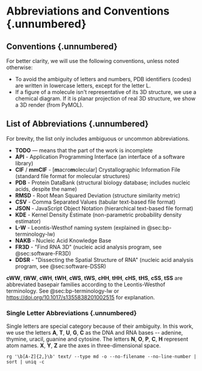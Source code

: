 # Abbreviations and Conventions {.unnumbered}


## Conventions {.unnumbered}

For better clarity, we will use the following conventions, unless noted otherwise:

* To avoid the ambiguity of letters and numbers, PDB identifiers (codes) are written in lowercase letters, except for the letter L.
* If a figure of a molecule isn't representative of its 3D structure, we use a chemical diagram. If it is planar projection of real 3D structure, we show a 3D render (from PyMOL).

## List of Abbreviations {.unnumbered}

For brevity, the list only includes ambiguous or uncommon abbreviations.

* **TODO** — means that the part of the work is incomplete
* **API** - Application Programming Interface (an interface of a software library)
* **CIF** / **mmCIF** - \[**m**acro**m**olecular\] Crystallographic Information File (standard file format for molecular structures)
* **PDB** - Protein DataBank (structural biology database; includes nucleic acids, despite the name)
* **RMSD** - Root Mean Squared Deviation (structure similarity metric)
* **CSV** - Comma Separated Values (tabular text-based file format)
* **JSON** - JavaScript Object Notation (hierarchical text-based file format)
* **KDE** - Kernel Density Estimate (non-parametric probability density estimator)
* **L-W** - Leontis-Westhof naming system (explained in @sec:bp-terminology-lw)
* **NAKB** - Nucleic Acid Knowledge Base
* **FR3D** - "Find RNA 3D" (nucleic acid analysis program, see @sec:software-FR3D)
* **DDSR** - "Dissecting the Spatial Structure of RNA" (nucleic acid analysis program, see @sec:software-DSSR)

**cWW**, **tWW**, **cWH**, **tWH**, **cWS**, **tWS**, **cHH**, **tHH**, **cHS**, **tHS**, **cSS**, **tSS** are abbreviated basepair families according to the Leontis-Westhof terminology. See @sec:bp-terminology-lw or <https://doi.org/10.1017/s1355838201002515> for explanation.

### Single Letter Abbreviations {.unnumbered}

Single letters are special category because of their ambiguity.
In this work, we use the letters **A**, **T**, **U**, **G**, **C** as the DNA and RNA bases -- adenine, thymine, uracil, guanine and cytosine.
The letters **N**, **O**, **P**, **C**, **H** represent atom names.
**X**, **Y**, **Z** are the axes in three-dimensional space.


```
rg '\b[A-Z]{2,}\b' text/ --type md -o --no-filename --no-line-number | sort | uniq -c
```
